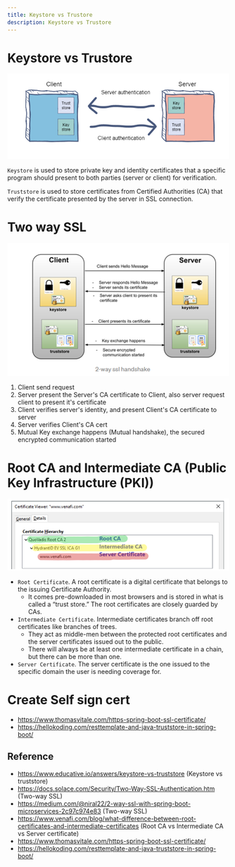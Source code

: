 ```yaml
---
title: Keystore vs Trustore
description: Keystore vs Trustore
---
```


# Keystore vs Trustore
![image](../../../assets/images/web/keystore_trustore/keystore_trustore_01.png)

`Keystore` is used to store private key and identity certificates that a specific program should present to both parties (server or client) for verification.

`Truststore` is used to store certificates from Certified Authorities (CA) that verify the certificate presented by the server in SSL connection.

# Two way SSL
![image](../../../assets/images/web/keystore_trustore/two_way_ssl.png)


1. Client send request
2. Server present the Server's CA certificate to Client, also server request client to present it's certificate
3. Client verifies server's identity, and present Client's CA certificate to server
4. Server verifies Client's CA cert
5. Mutual Key exchange happens (Mutual handshake), the secured encrypted communication started

# Root CA and Intermediate CA (Public Key Infrastructure (PKI))
![image](../../../assets/images/web/keystore_trustore/root_ca_intermediate_ca.png)
- `Root Certificate`. A root certificate is a digital certificate that belongs to the issuing Certificate Authority. 
  - It comes pre-downloaded in most browsers and is stored in what is called a “trust store.” The root certificates are closely guarded by CAs.
- `Intermediate Certificate`. Intermediate certificates branch off root certificates like branches of trees. 
  - They act as middle-men between the protected root certificates and the server certificates issued out to the public. 
  - There will always be at least one intermediate certificate in a chain, but there can be more than one.
- `Server Certificate`. The server certificate is the one issued to the specific domain the user is needing coverage for.

# Create Self sign cert
- https://www.thomasvitale.com/https-spring-boot-ssl-certificate/
- https://hellokoding.com/resttemplate-and-java-truststore-in-spring-boot/

## Reference
- https://www.educative.io/answers/keystore-vs-truststore  (Keystore vs truststore)
- https://docs.solace.com/Security/Two-Way-SSL-Authentication.htm (Two-way SSL)
- https://medium.com/@niral22/2-way-ssl-with-spring-boot-microservices-2c97c974e83 (Two-way SSL)
- https://www.venafi.com/blog/what-difference-between-root-certificates-and-intermediate-certificates (Root CA vs Intermediate CA vs Server certificate)
- https://www.thomasvitale.com/https-spring-boot-ssl-certificate/
- https://hellokoding.com/resttemplate-and-java-truststore-in-spring-boot/